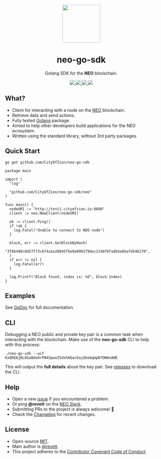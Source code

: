 <p align="center">
  <img 
    src="http://res.cloudinary.com/vidsy/image/upload/v1503160820/CoZ_Icon_DARKBLUE_200x178px_oq0gxm.png" 
    width="125px"
  >
</p>

<h1 align="center">neo-go-sdk</h1>

<p align="center">
  Golang SDK for the <b>NEO</b> blockchain.
</p>

<p align="center">
  <a href="https://github.com/CityOfZion/neo-go-sdk/releases">
    <img src="https://img.shields.io/github/tag/CityOfZion/neo-go-sdk.svg?style=flat">
  </a>
  <a href="https://circleci.com/gh/CityOfZion/neo-go-sdk/tree/master">
    <img src="https://circleci.com/gh/CityOfZion/neo-go-sdk/tree/master.svg?style=shield">
  </a>
  <a href="https://goreportcard.com/report/github.com/CityOfZion/neo-go-sdk">
    <img src="https://goreportcard.com/badge/github.com/CityOfZion/neo-go-sdk">
  </a>
  <a href="https://godoc.org/github.com/CityOfZion/neo-go-sdk/neo">
    <img src="https://godoc.org/github.com/CityOfZion/neo-go-sdk?status.svg">
  </a>
</p>

## What?

- Client for interacting with a node on the [NEO](http://neo.org/) blockchain.
- Retrieve data and send actions.
- Fully tested [Golang](https://golang.org/) package.
- Aimed to help other developers build applications for the NEO ecosystem.
- Written using the standard library, without 3rd party packages. 

## Quick Start

```
go get github.com/CityOfZion/neo-go-sdk
```

```golang
package main

import (
  "log"

  "github.com/CityOfZion/neo-go-sdk/neo"
)

func main() {
  nodeURI := "http://test1.cityofzion.io:8880"
  client := neo.NewClient(nodeURI)

  ok := client.Ping()
  if !ok {
    log.Fatal("Unable to connect to NEO node")
  }

  block, err := client.GetBlockByHash(
    "3f0b498c0d57f73c674a1e28045f5e9a0991f9dac214076fadb5e6bafd546170",
  )
  if err != nil {
    log.Fatal(err)
  }

  log.Printf("Block found, index is: %d", block.Index)
}
```

## Examples

See [GoDoc](https://godoc.org/github.com/CityOfZion/neo-go-sdk/neo) for full documentation.

## CLI

Debugging a NEO public and private key pair is a common task when interacting with the blockchain.
Make use of the **neo-go-sdk** CLI to help with this process:

```
./neo-go-sdk --wif KxQREAjBL6Ga8dw9rPN45pwoZ5dxhAQacEajQke6qmpB7DW6nAWE
```

This will output the **full details** about the key pair. See [releases](https://github.com/CityOfZion/neo-go-sdk/releases) to download the CLI.

## Help

- Open a new [issue](https://github.com/CityOfZion/neo-go-sdk/issues/new) if you encountered a problem.
- Or ping **@revett** on the [NEO Slack](https://neo-slack-invite.herokuapp.com).
- Submitting PRs to the project is always welcome! 🎉
- Check the [Changelog](https://github.com/CityOfZion/neo-go-sdk/blob/master/CHANGELOG.md) for recent changes.

## License

- Open-source [MIT](https://github.com/CityOfZion/neo-go-sdk/blob/master/LICENSE).
- Main author is [@revett](https://github.com/revett).
- This project adheres to the [Contributor Covenant Code of Conduct](https://github.com/goreleaser/goreleaser/blob/master/CODE_OF_CONDUCT.md).